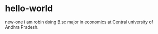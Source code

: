 # hello-world
new-one
i am robin doing B.sc major in economics at Central university of Andhra Pradesh.
